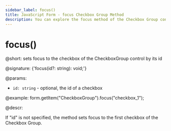 ```yaml
---
sidebar_label: focus()
title: JavaScript Form - focus Checkbox Group Method 
description: You can explore the focus method of the Checkbox Group control of Form in the documentation of the DHTMLX JavaScript UI library. Browse developer guides and API reference, try out code examples and live demos, and download a free 30-day evaluation version of DHTMLX Suite 7.
---
```


# focus()

@short: sets focus to the checkbox of the CheckboxGroup control by its id

@signature: {'focus(id?: string): void;'}

@params:
- `id: string` - optional, the id of a checkbox

@example:
form.getItem("CheckboxGroup").focus("checkbox_1");

@descr:

If "id" is not specified, the method sets focus to the first checkbox of the Checkbox Group.
